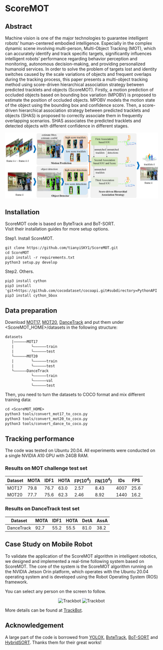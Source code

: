 # ScoreMOT

## Abstract
Machine vision is one of the major technologies to guarantee intelligent robots’ human-centered embodied intelligence. Especially in the complex dynamic scene involving multi-person, Multi-Object Tracking (MOT), which can accurately identify and track specific targets, significantly influences intelligent robots’ performance regarding behavior perception and monitoring, autonomous decision-making, and providing personalized humanoid services. In order to solve the problem of targets lost and identity switches caused by the scale variations of objects and frequent overlaps during the tracking process, this paper presents a multi-object tracking method using score-driven hierarchical association strategy between predicted tracklets and objects (ScoreMOT). Firstly, a motion prediction of occluded objects based on bounding box variation (MPOBV) is proposed to estimate the position of occluded objects. MPOBV models the motion state of the object using the bounding box and confidence score. Then, a score-driven hierarchical association strategy between predicted tracklets and objects (SHAS) is proposed to correctly associate them in frequently overlapping scenarios. SHAS associates the predicted tracklets and detected objects with different confidence in different stages. 
<p align="center"><img src="assets/Architecture .jpg" width="600"/></p>

## Installation

ScoreMOT code is based on ByteTrack and BoT-SORT. <br>
Visit their installation guides for more setup options.

Step1. Install ScoreMOT.
```shell
git clone https://github.com/tianyiSKY1/ScoreMOT.git
cd ScoreMOT
pip3 install -r requirements.txt
python3 setup.py develop
```

Step2. Others.

```shell
pip3 install cython
pip3 install 'git+https://github.com/cocodataset/cocoapi.git#subdirectory=PythonAPI'
pip3 install cython_bbox
```


## Data preparation

Download [MOT17](https://motchallenge.net/), [MOT20](https://motchallenge.net/), [DanceTrack](https://github.com/DanceTrack/DanceTrack.git) and put them under <ScoreMOT_HOME>/datasets in the following structure:
```
datasets
   |——————MOT17
   |        └——————train
   |        └——————test
   └——————MOT20
   |        └——————train
   |        └——————test
   └——————DanceTrack
            └——————train
            └——————val
            └——————test
```

Then, you need to turn the datasets to COCO format and mix different training data:

```shell
cd <ScoreMOT_HOME>
python3 tools/convert_mot17_to_coco.py
python3 tools/convert_mot20_to_coco.py
python3 tools/convert_dance_to_coco.py
```

## Tracking performance
The code was tested on Ubuntu 20.04. All experiments were conducted on a single NVIDIA A10 GPU with 24GB RAM.
### Results on MOT challenge test set
| Dataset    |  MOTA | IDF1 | HOTA | FP($10^4$) | FN($10^4$) | IDs | FPS |
|------------|-------|------|------|------|------|------|------|
|MOT17       | 79.8 | 76.7 | 63.0 | 2.57 | 8.43 | 4007 | 25.6 |
|MOT20       | 77.7 | 75.6 | 62.3 | 2.46 | 8.92 | 1440 | 16.2 |

### Results on DanceTrack test set
| Dataset    |  MOTA | IDF1 | HOTA | DetA | AssA |
|------------|-------|------|------|------|------|
|DanceTrack      | 92.7 | 55.2 | 55.5 | 81.0 | 38.2 |

## Case Study on Mobile Robot
To validate the application of the ScoreMOT algorithm in intelligent robotics, we designed and implemented a real-time following system based on ScoreMOT. The core of the system is the ScoreMOT algorithm running on the NVIDIA Jetson Orin platform, which operates with the Ubuntu 20.04 operating system and is developed using the Robot Operating System (ROS) framework.

You can select any person on the screen to follow.

<p align="center">
  <img src="/assets/follow1.gif" alt="Trackbot" width="400"/>
  <img src="/assets/follow2.gif" alt="Trackbot" width="400"/>
</p>

More details can be found at [TrackBot](https://github.com/tianyiSKY1/TrackBot).

## Acknowledgement

A large part of the code is borrowed from [YOLOX](https://github.com/Megvii-BaseDetection/YOLOX), [ByteTrack](https://github.com/ifzhang/ByteTrack), [BoT-SORT](https://github.com/NirAharon/BoT-SORT) and [HybridSORT](https://github.com/ymzis69/HybridSORT). Thanks them for their great works!